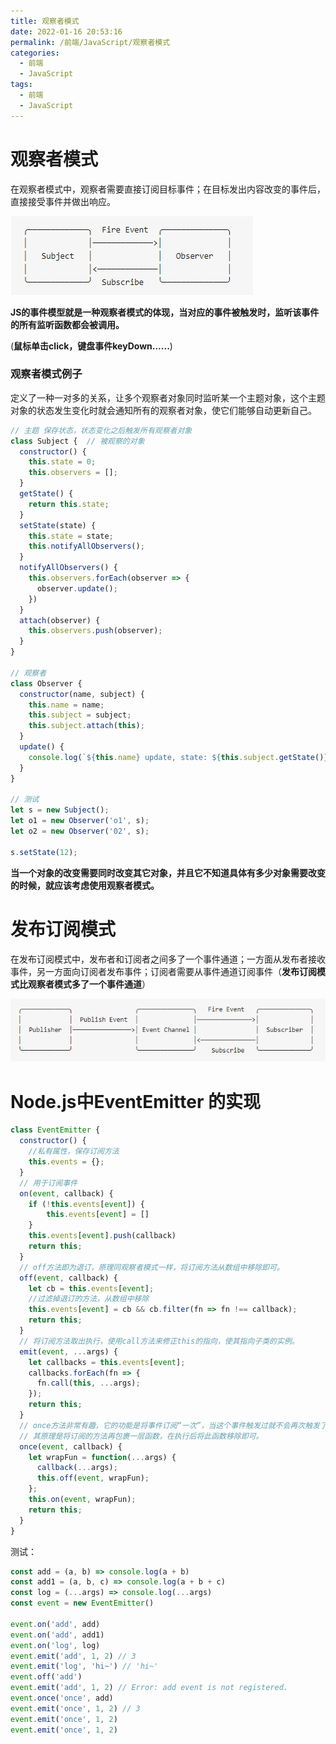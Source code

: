```yaml
---
title: 观察者模式
date: 2022-01-16 20:53:16
permalink: /前端/JavaScript/观察者模式
categories:
  - 前端
  - JavaScript
tags:
  - 前端
  - JavaScript
---
```

# 观察者模式

在观察者模式中，观察者需要直接订阅目标事件；在目标发出内容改变的事件后，直接接受事件并做出响应。

![img](images/observer/observer01.png)

**JS的事件模型就是一种观察者模式的体现，当对应的事件被触发时，监听该事件的所有监听函数都会被调用。**

(**鼠标单击click，键盘事件keyDown......**)

### 观察者模式例子

定义了一种一对多的关系，让多个观察者对象同时监听某一个主题对象，这个主题对象的状态发生变化时就会通知所有的观察者对象，使它们能够自动更新自己。

```javascript
// 主题 保存状态，状态变化之后触发所有观察者对象
class Subject {  // 被观察的对象
  constructor() {
    this.state = 0;
    this.observers = [];
  }
  getState() {
    return this.state;
  }
  setState(state) {
    this.state = state;
    this.notifyAllObservers();
  }
  notifyAllObservers() {
    this.observers.forEach(observer => {
      observer.update();
    })
  }
  attach(observer) {
    this.observers.push(observer);
  }
}

// 观察者
class Observer {
  constructor(name, subject) {
    this.name = name;
    this.subject = subject;
    this.subject.attach(this);
  }
  update() {
    console.log(`${this.name} update, state: ${this.subject.getState()}`);
  }
}

// 测试
let s = new Subject();
let o1 = new Observer('o1', s);
let o2 = new Observer('02', s);

s.setState(12);
```

**当一个对象的改变需要同时改变其它对象，并且它不知道具体有多少对象需要改变的时候，就应该考虑使用观察者模式。**

# 发布订阅模式

在发布订阅模式中，发布者和订阅者之间多了一个事件通道；一方面从发布者接收事件，另一方面向订阅者发布事件；订阅者需要从事件通道订阅事件（**发布订阅模式比观察者模式多了一个事件通道**）

![img](images/observer/observer02.png)

# Node.js中EventEmitter 的实现

```javascript
class EventEmitter { 
  constructor() { 
    //私有属性，保存订阅方法
    this.events = {}; 
  }
  // 用于订阅事件
  on(event, callback) { 
    if (!this.events[event]) {
    	this.events[event] = []
    }
    this.events[event].push(callback)
    return this; 
  }
  // off方法即为退订，原理同观察者模式一样，将订阅方法从数组中移除即可。
  off(event, callback) { 
    let cb = this.events[event]; 
    //过滤掉退订的方法，从数组中移除
    this.events[event] = cb && cb.filter(fn => fn !== callback); 
    return this;
  }
  // 将订阅方法取出执行，使用call方法来修正this的指向，使其指向子类的实例。
  emit(event, ...args) { 
    let callbacks = this.events[event]; 
    callbacks.forEach(fn => { 
      fn.call(this, ...args); 
    }); 
    return this; 
  }
  // once方法非常有趣，它的功能是将事件订阅“一次”，当这个事件触发过就不会再次触发了。
  // 其原理是将订阅的方法再包裹一层函数，在执行后将此函数移除即可。
  once(event, callback) { 
    let wrapFun = function(...args) { 
      callback(...args); 
      this.off(event, wrapFun); 
    };
    this.on(event, wrapFun); 
    return this; 
  } 
}
```

测试：

```javascript
const add = (a, b) => console.log(a + b)
const add1 = (a, b, c) => console.log(a + b + c)
const log = (...args) => console.log(...args) 
const event = new EventEmitter()

event.on('add', add)
event.on('add', add1)
event.on('log', log)
event.emit('add', 1, 2) // 3
event.emit('log', 'hi~') // 'hi~'
event.off('add')
event.emit('add', 1, 2) // Error: add event is not registered.
event.once('once', add)
event.emit('once', 1, 2) // 3
event.emit('once', 1, 2)
event.emit('once', 1, 2)
```
